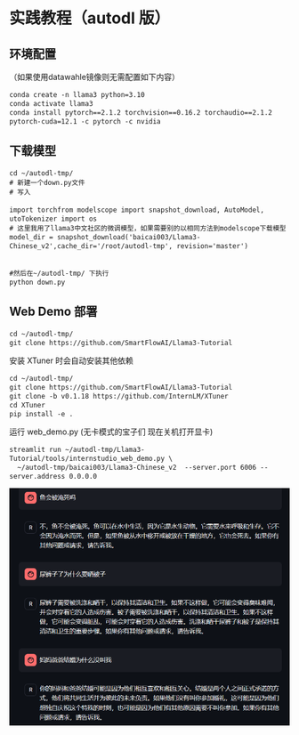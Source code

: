 # 实践教程（autodl 版）

## 环境配置

（如果使用datawahle镜像则无需配置如下内容）
```shell
conda create -n llama3 python=3.10
conda activate llama3
conda install pytorch==2.1.2 torchvision==0.16.2 torchaudio==2.1.2 pytorch-cuda=12.1 -c pytorch -c nvidia
```

## 下载模型


```shell
cd ~/autodl-tmp/
# 新建一个down.py文件
# 写入

import torchfrom modelscope import snapshot_download, AutoModel, utoTokenizer import os
# 这里我用了llama3中文社区的微调模型，如果需要别的以相同方法到modelscope下载模型
model_dir = snapshot_download('baicai003/Llama3-Chinese_v2',cache_dir='/root/autodl-tmp', revision='master')


#然后在~/autodl-tmp/ 下执行
python down.py
```

## Web Demo 部署

```shell
cd ~/autodl-tmp/
git clone https://github.com/SmartFlowAI/Llama3-Tutorial
```

安装 XTuner 时会自动安装其他依赖
```shell
cd ~/autodl-tmp/
git clone https://github.com/SmartFlowAI/Llama3-Tutorial
git clone -b v0.1.18 https://github.com/InternLM/XTuner
cd XTuner
pip install -e .
```

运行 web_demo.py
(无卡模式的宝子们 现在关机打开显卡)
```shell
streamlit run ~/autodl-tmp/Llama3-Tutorial/tools/internstudio_web_demo.py \
  ~/autodl-tmp/baicai003/Llama3-Chinese_v2  --server.port 6006 --server.address 0.0.0.0
```

![image](../assets/c6636b3b34fc6341cec39baf6a2c6c3.png)
